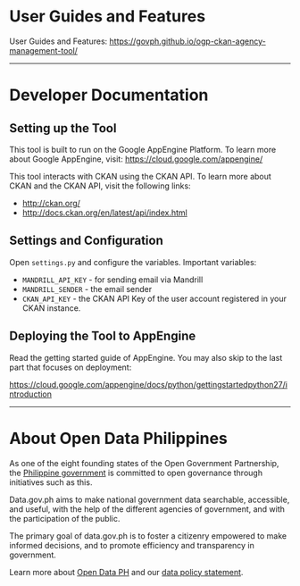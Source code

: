 # User Guides and Features


User Guides and Features: https://govph.github.io/ogp-ckan-agency-management-tool/


---


# Developer Documentation


## Setting up the Tool


This tool is built to run on the Google AppEngine Platform. To learn more about Google AppEngine, visit: https://cloud.google.com/appengine/

This tool interacts with CKAN using the CKAN API. To learn more about CKAN and the CKAN API, visit the following links:

* http://ckan.org/
* http://docs.ckan.org/en/latest/api/index.html



## Settings and Configuration

Open `settings.py` and configure the variables. Important variables:
* `MANDRILL_API_KEY` - for sending email via Mandrill
* `MANDRILL_SENDER` - the email sender
* `CKAN_API_KEY` - the CKAN API Key of the user account registered in your CKAN instance.



## Deploying the Tool to AppEngine

Read the getting started guide of AppEngine. You may also skip to the last part that focuses on deployment:

https://cloud.google.com/appengine/docs/python/gettingstartedpython27/introduction


---


# About Open Data Philippines

As one of the eight founding states of the Open Government Partnership, the [Philippine government][1] is committed to open governance through initiatives such as this.

Data.gov.ph aims to make national government data searchable, accessible, and useful, with the help of the different agencies of government, and with the participation of the public.

The primary goal of data.gov.ph is to foster a citizenry empowered to make informed decisions, and to promote efficiency and transparency in government.

Learn more about [Open Data PH][2] and our [data policy statement][3].

[1]: http://www.gov.ph/
[2]: http://data.gov.ph/about
[3]: http://data.gov.ph/about/data-policy-statement